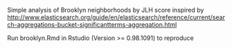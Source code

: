Simple analysis of Brooklyn neighborhoods by JLH score inspired by http://www.elasticsearch.org/guide/en/elasticsearch/reference/current/search-aggregations-bucket-significantterms-aggregation.html


Run brooklyn.Rmd in Rstudio (Version >= 0.98.1091) to reproduce 